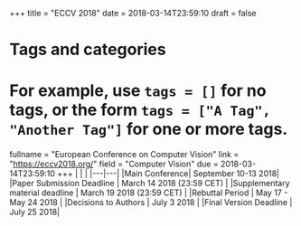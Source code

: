 +++
title = "ECCV 2018"
date = 2018-03-14T23:59:10
draft = false

# Tags and categories
# For example, use `tags = []` for no tags, or the form `tags = ["A Tag", "Another Tag"]` for one or more tags.

fullname = "European Conference on Computer Vision"
link = "https://eccv2018.org/"
field = "Computer Vision"
due = 2018-03-14T23:59:10
+++
| | |
|---|---|
|Main Conference|	September 10-13 2018|
|Paper Submission Deadline |  March 14 2018 (23:59 CET) |
|Supplementary material deadline | March 19 2018 (23:59 CET) |
|Rebuttal Period | May 17 - May 24 2018 |
|Decisions to Authors |	July 3 2018 |
|Final Version Deadline |	July 25 2018|



​	

